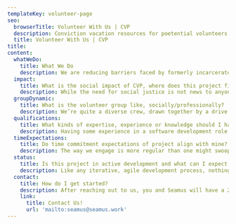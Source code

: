 ```yaml
---
templateKey: volunteer-page
seo:
  browserTitle: Volunteer With Us | CVP
  description: Conviction vacation resources for poetential volunteers
  title: Volunteer With Us | CVP
title:
content:
  whatWeDo:
    title: What We Do
    description: We are reducing barriers faced by formerly incarcerated individuals by streamlining process of vacating eligible convictions in Washington state. We analyzed the process of conviction vacation in Washington state, and have identified opportunities to use technology to streamline the process. Our efforts at the National Day of Civic Hacking on September 21st focused on automating eligibility calculation for conviction vacation. We see future opportunity to streamline the completion of the required forms. We are investigating the feasibility of a Turbo Tax style interface to simplify this process, and then e-filing the forms in counties where it is permitted.
  impact:
    title: What is the social impact of CVP, where does this project fit into larger context?
    description: While the need for social justice is not news to anyone, the many forms injustice and excessive punishment comes in can be surprising!  While there are already countless organizations chipping away at some aspects … we’ve found those previously convicted of crimes …. Unsympathetic community relegated to life-long millstone… over and above the punition meted out by the courts…
  groupDynamic:
    title: What is the volunteer group like, socially/professionally?
    description: We’re quite a diverse crew, drawn together by a drive for social justice and a love for Zoom meetings. In addition to doing the real work of CVP, we spend time getting to know each other, working to establish esprit de corps despite our distance.
  qualifications:
    title: What kinds of expertise, experience or knowledge should I have in order to contribute?
    description: Having some experience in a software development role like UX, dev, content manager, product manager, or designer is pretty handy. That said, we are constantly learning things from each other, so you can also try your hand at disciplines newer to you.
  timeExpectations:
    title: Do time commitment expectations of project align with mine?
    description: The way we engage is more regular than one might swoop in, knock out some tickets, and swoop out. We engage regularly, not just through our respective skill-sets, but with the team and project as a whole! This commitment amounts to, on average, about three hours every week for at least six months.
  status:
    title: Is this project in active development and what can I expect to work on?
    description: Like any iterative, agile development process, nothing is ever quite done! There’s plenty of work to be done by anyone with a skill-set useful in a modern software development life cycle!
  contact:
    title: How do I get started?
    description: After reaching out to us, you and Seamus will have a Zoom chat about yourself, the project, and how the two could fit together! There’s a relatively painless, self-guided onboarding process, and then we’ll loop you into our overarching project activities while you decide which of the smaller, more focused sub-groups to join.
    link:
      title: Contact Us!
      url: 'mailto:seamus@seamus.work'
---
```

